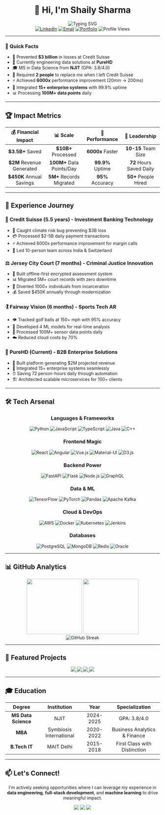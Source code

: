 <div align="center">
  
# 👋 Hi, I'm Shaily Sharma

<img src="https://readme-typing-svg.herokuapp.com?font=Fira+Code&weight=600&size=28&pause=1000&color=2563EB&center=true&vCenter=true&width=600&lines=Data+Engineer+%7C+Full-Stack+Developer;ML+Engineer+%7C+Problem+Solver;Building+Systems+That+Scale;Open+to+New+Opportunities" alt="Typing SVG" />

<div align="center">
  <a href="https://linkedin.com/in/shailysharma873"><img src="https://img.shields.io/badge/LinkedIn-0077B5?style=for-the-badge&logo=linkedin&logoColor=white" alt="LinkedIn"/></a>
  <a href="mailto:shailysharmawork@gmail.com"><img src="https://img.shields.io/badge/Email-EA4335?style=for-the-badge&logo=gmail&logoColor=white" alt="Email"/></a>
  <a href="https://shaily24.github.io/"><img src="https://img.shields.io/badge/Portfolio-000000?style=for-the-badge&logo=vercel&logoColor=white" alt="Portfolio"/></a>
  <img src="https://komarev.com/ghpvc/?username=SHAILY24&style=for-the-badge&color=2563EB" alt="Profile Views"/>
</div>

</div>

---

### 🚀 Quick Facts

- 🎯 Prevented **$3 billion** in losses at Credit Suisse
- 💼 Currently engineering data solutions at **PureHD**
- 🎓 MS in Data Science from **NJIT** (GPA: 3.8/4.0)
- 🌟 Required **2 people** to replace me when I left Credit Suisse
- ⚡ Achieved **6000x** performance improvement (20min → 200ms)
- 🔧 Integrated **15+ enterprise systems** with 99.9% uptime
- 📊 Processing **100M+ data points** daily

---

## 🏆 Impact Metrics

<div align="center">
  
| 💰 Financial Impact | 📊 Scale | 🚀 Performance | 👥 Leadership |
|:-----------------:|:--------:|:-------------:|:------------:|
| **$3.5B+** Saved | **$10B+** Processed | **6000x** Faster | **10-15** Team Size |
| **$2M** Revenue Generated | **100M+** Data Points/Day | **99.9%** Uptime | **72** Hours Saved Daily |
| **$450K** Annual Savings | **5M+** Records Migrated | **95%** Accuracy | **50+** People Hired |

</div>

---

## 💼 Experience Journey

### 🏦 **Credit Suisse** (5.5 years) - Investment Banking Technology
- 🐛 Caught climate risk bug preventing $3B loss
- 💳 Processed $2-5B daily payment transactions
- ⚡ Achieved 6000x performance improvement for margin calls
- 👥 Led 10-person team across India & Switzerland

### ⚖️ **Jersey City Court** (7 months) - Criminal Justice Innovation
- 🔐 Built offline-first encrypted assessment system
- 📊 Migrated 5M+ court records with zero downtime
- 🚨 Diverted 1000+ individuals from incarceration
- 💰 Saved $450K annually through modernization

### 🏌️ **Fairway Vision** (6 months) - Sports Tech AR
- 👁️ Tracked golf balls at 150+ mph with 95% accuracy
- 🧠 Developed 4 ML models for real-time analysis
- 📱 Processed 100M+ sensor data points daily
- ☁️ Reduced cloud costs by 70%

### 🏨 **PureHD** (Current) - B2B Enterprise Solutions
- 🛒 Built platform generating $2M projected revenue
- 🔌 Integrated 15+ enterprise systems seamlessly
- ⏰ Saving 72 person-hours daily through automation
- 🏗️ Architected scalable microservices for 100+ clients

---

## 🛠️ Tech Arsenal

<div align="center">

### Languages & Frameworks
![Python](https://img.shields.io/badge/Python-3776AB?style=for-the-badge&logo=python&logoColor=white)
![JavaScript](https://img.shields.io/badge/JavaScript-F7DF1E?style=for-the-badge&logo=javascript&logoColor=black)
![TypeScript](https://img.shields.io/badge/TypeScript-007ACC?style=for-the-badge&logo=typescript&logoColor=white)
![Java](https://img.shields.io/badge/Java-ED8B00?style=for-the-badge&logo=openjdk&logoColor=white)
![C++](https://img.shields.io/badge/C++-00599C?style=for-the-badge&logo=c%2B%2B&logoColor=white)

### Frontend Magic
![React](https://img.shields.io/badge/React-20232A?style=for-the-badge&logo=react&logoColor=61DAFB)
![Angular](https://img.shields.io/badge/Angular-DD0031?style=for-the-badge&logo=angular&logoColor=white)
![Vue.js](https://img.shields.io/badge/Vue.js-35495E?style=for-the-badge&logo=vue.js&logoColor=4FC08D)
![Material-UI](https://img.shields.io/badge/MUI-007FFF?style=for-the-badge&logo=mui&logoColor=white)
![D3.js](https://img.shields.io/badge/D3.js-F68E3E?style=for-the-badge&logo=d3.js&logoColor=white)

### Backend Power
![FastAPI](https://img.shields.io/badge/FastAPI-009688?style=for-the-badge&logo=fastapi&logoColor=white)
![Flask](https://img.shields.io/badge/Flask-000000?style=for-the-badge&logo=flask&logoColor=white)
![Node.js](https://img.shields.io/badge/Node.js-43853D?style=for-the-badge&logo=node.js&logoColor=white)
![GraphQL](https://img.shields.io/badge/GraphQL-E10098?style=for-the-badge&logo=graphql&logoColor=white)

### Data & ML
![TensorFlow](https://img.shields.io/badge/TensorFlow-FF6F00?style=for-the-badge&logo=tensorflow&logoColor=white)
![PyTorch](https://img.shields.io/badge/PyTorch-EE4C2C?style=for-the-badge&logo=pytorch&logoColor=white)
![Pandas](https://img.shields.io/badge/Pandas-150458?style=for-the-badge&logo=pandas&logoColor=white)
![Apache Kafka](https://img.shields.io/badge/Kafka-231F20?style=for-the-badge&logo=apache-kafka&logoColor=white)

### Cloud & DevOps
![AWS](https://img.shields.io/badge/AWS-FF9900?style=for-the-badge&logo=amazon-aws&logoColor=white)
![Docker](https://img.shields.io/badge/Docker-2496ED?style=for-the-badge&logo=docker&logoColor=white)
![Kubernetes](https://img.shields.io/badge/Kubernetes-326CE5?style=for-the-badge&logo=kubernetes&logoColor=white)
![Jenkins](https://img.shields.io/badge/Jenkins-D24939?style=for-the-badge&logo=jenkins&logoColor=white)

### Databases
![PostgreSQL](https://img.shields.io/badge/PostgreSQL-316192?style=for-the-badge&logo=postgresql&logoColor=white)
![MongoDB](https://img.shields.io/badge/MongoDB-4EA94B?style=for-the-badge&logo=mongodb&logoColor=white)
![Redis](https://img.shields.io/badge/Redis-DC382D?style=for-the-badge&logo=redis&logoColor=white)
![Oracle](https://img.shields.io/badge/Oracle-F80000?style=for-the-badge&logo=oracle&logoColor=white)

</div>

---

## 📊 GitHub Analytics

<div align="center">
  <img height="180em" src="https://github-readme-stats.vercel.app/api?username=SHAILY24&show_icons=true&theme=tokyonight&include_all_commits=true&count_private=true"/>
  <img height="180em" src="https://github-readme-stats.vercel.app/api/top-langs/?username=SHAILY24&layout=compact&langs_count=8&theme=tokyonight"/>
</div>

<div align="center">
  <img src="https://github-readme-streak-stats.herokuapp.com/?user=SHAILY24&theme=tokyonight" alt="GitHub Streak" />
</div>

---

## 🚀 Featured Projects

<div align="center">
  
<a href="https://github.com/SHAILY24/credit-risk-system">
  <img src="https://github-readme-stats.vercel.app/api/pin/?username=SHAILY24&repo=credit-risk-system&theme=tokyonight" />
</a>
<a href="https://github.com/SHAILY24/news-sentiment-intelligence">
  <img src="https://github-readme-stats.vercel.app/api/pin/?username=SHAILY24&repo=news-sentiment-intelligence&theme=tokyonight" />
</a>
<a href="https://github.com/SHAILY24/interactive-banking-analytics-dashboard">
  <img src="https://github-readme-stats.vercel.app/api/pin/?username=SHAILY24&repo=interactive-banking-analytics-dashboard&theme=tokyonight" />
</a>
<a href="https://github.com/SHAILY24/hotel-reviews-analysis">
  <img src="https://github-readme-stats.vercel.app/api/pin/?username=SHAILY24&repo=hotel-reviews-analysis&theme=tokyonight" />
</a>

</div>

---

## 🎓 Education

<div align="center">

| Degree | Institution | Year | Specialization |
|:------:|:-----------:|:----:|:-------------:|
| **MS Data Science** | NJIT | 2024-2025 | GPA: 3.8/4.0 |
| **MBA** | Symbiosis International | 2020-2022 | Business Analytics & Finance |
| **B.Tech IT** | MAIT Delhi | 2015-2018 | First Class with Distinction |

</div>

---

## 📫 Let's Connect!

<div align="center">
  
I'm actively seeking opportunities where I can leverage my experience in **data engineering**, **full-stack development**, and **machine learning** to drive meaningful impact.

<a href="mailto:shailysharmawork@gmail.com"><img src="https://img.shields.io/badge/Email_Me-EA4335?style=for-the-badge&logo=gmail&logoColor=white" /></a>
<a href="https://linkedin.com/in/shailysharma873"><img src="https://img.shields.io/badge/Connect_on_LinkedIn-0077B5?style=for-the-badge&logo=linkedin&logoColor=white" /></a>
<a href="https://shaily24.github.io/"><img src="https://img.shields.io/badge/View_Portfolio-000000?style=for-the-badge&logo=vercel&logoColor=white" /></a>

</div>

<!-- Profile README -->
